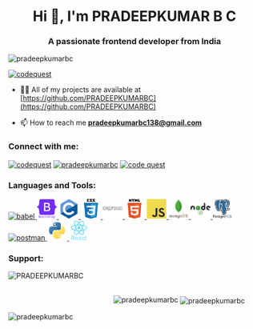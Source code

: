 <h1 align="center">Hi 👋, I'm PRADEEPKUMAR B C</h1>
<h3 align="center">A passionate frontend developer from India</h3>

<p align="left"> <img src="https://komarev.com/ghpvc/?username=pradeepkumarbc&label=Profile%20views&color=0e75b6&style=flat" alt="pradeepkumarbc" /> </p>

<p align="left"> <a href="https://twitter.com/codequest" target="blank"><img src="https://img.shields.io/twitter/follow/codequest?logo=twitter&style=for-the-badge" alt="codequest" /></a> </p>

- 👨‍💻 All of my projects are available at [https://github.com/PRADEEPKUMARBC](https://github.com/PRADEEPKUMARBC)

- 📫 How to reach me **pradeepkumarbc138@gmail.com**

<h3 align="left">Connect with me:</h3>
<p align="left">
<a href="https://twitter.com/codequest" target="blank"><img align="center" src="https://raw.githubusercontent.com/rahuldkjain/github-profile-readme-generator/master/src/images/icons/Social/twitter.svg" alt="codequest" height="30" width="40" /></a>
<a href="https://linkedin.com/in/pradeepkumarbc" target="blank"><img align="center" src="https://raw.githubusercontent.com/rahuldkjain/github-profile-readme-generator/master/src/images/icons/Social/linked-in-alt.svg" alt="pradeepkumarbc" height="30" width="40" /></a>
<a href="https://www.youtube.com/c/code quest" target="blank"><img align="center" src="https://raw.githubusercontent.com/rahuldkjain/github-profile-readme-generator/master/src/images/icons/Social/youtube.svg" alt="code quest" height="30" width="40" /></a>
</p>

<h3 align="left">Languages and Tools:</h3>
<p align="left"> <a href="https://babeljs.io/" target="_blank" rel="noreferrer"> <img src="https://www.vectorlogo.zone/logos/babeljs/babeljs-icon.svg" alt="babel" width="40" height="40"/> </a> <a href="https://getbootstrap.com" target="_blank" rel="noreferrer"> <img src="https://raw.githubusercontent.com/devicons/devicon/master/icons/bootstrap/bootstrap-plain-wordmark.svg" alt="bootstrap" width="40" height="40"/> </a> <a href="https://www.cprogramming.com/" target="_blank" rel="noreferrer"> <img src="https://raw.githubusercontent.com/devicons/devicon/master/icons/c/c-original.svg" alt="c" width="40" height="40"/> </a> <a href="https://www.w3schools.com/css/" target="_blank" rel="noreferrer"> <img src="https://raw.githubusercontent.com/devicons/devicon/master/icons/css3/css3-original-wordmark.svg" alt="css3" width="40" height="40"/> </a> <a href="https://expressjs.com" target="_blank" rel="noreferrer"> <img src="https://raw.githubusercontent.com/devicons/devicon/master/icons/express/express-original-wordmark.svg" alt="express" width="40" height="40"/> </a> <a href="https://www.w3.org/html/" target="_blank" rel="noreferrer"> <img src="https://raw.githubusercontent.com/devicons/devicon/master/icons/html5/html5-original-wordmark.svg" alt="html5" width="40" height="40"/> </a> <a href="https://developer.mozilla.org/en-US/docs/Web/JavaScript" target="_blank" rel="noreferrer"> <img src="https://raw.githubusercontent.com/devicons/devicon/master/icons/javascript/javascript-original.svg" alt="javascript" width="40" height="40"/> </a> <a href="https://www.mongodb.com/" target="_blank" rel="noreferrer"> <img src="https://raw.githubusercontent.com/devicons/devicon/master/icons/mongodb/mongodb-original-wordmark.svg" alt="mongodb" width="40" height="40"/> </a> <a href="https://nodejs.org" target="_blank" rel="noreferrer"> <img src="https://raw.githubusercontent.com/devicons/devicon/master/icons/nodejs/nodejs-original-wordmark.svg" alt="nodejs" width="40" height="40"/> </a> <a href="https://www.postgresql.org" target="_blank" rel="noreferrer"> <img src="https://raw.githubusercontent.com/devicons/devicon/master/icons/postgresql/postgresql-original-wordmark.svg" alt="postgresql" width="40" height="40"/> </a> <a href="https://postman.com" target="_blank" rel="noreferrer"> <img src="https://www.vectorlogo.zone/logos/getpostman/getpostman-icon.svg" alt="postman" width="40" height="40"/> </a> <a href="https://www.python.org" target="_blank" rel="noreferrer"> <img src="https://raw.githubusercontent.com/devicons/devicon/master/icons/python/python-original.svg" alt="python" width="40" height="40"/> </a> <a href="https://reactjs.org/" target="_blank" rel="noreferrer"> <img src="https://raw.githubusercontent.com/devicons/devicon/master/icons/react/react-original-wordmark.svg" alt="react" width="40" height="40"/> </a> </p>

<h3 align="left">Support:</h3>
<p><a href="https://www.buymeacoffee.com/PRADEEPKUMARBC"> <img align="left" src="https://cdn.buymeacoffee.com/buttons/v2/default-yellow.png" height="50" width="210" alt="PRADEEPKUMARBC" /></a></p><br><br>

<p><img align="left" src="https://github-readme-stats.vercel.app/api/top-langs?username=pradeepkumarbc&show_icons=true&locale=en&layout=compact" alt="pradeepkumarbc" /></p>

<p>&nbsp;<img align="center" src="https://github-readme-stats.vercel.app/api?username=pradeepkumarbc&show_icons=true&locale=en" alt="pradeepkumarbc" /></p>

<p><img align="center" src="https://github-readme-streak-stats.herokuapp.com/?user=pradeepkumarbc&" alt="pradeepkumarbc" /></p>
